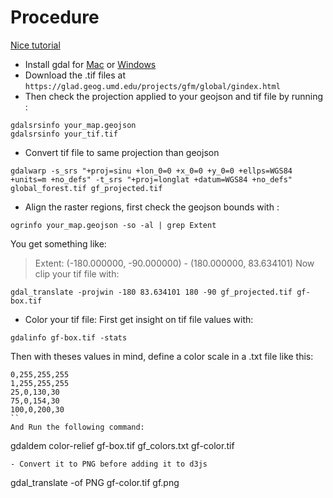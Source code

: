 # Procedure 

[Nice tutorial](https://datawanderings.com/2020/08/08/raster-backgrounds/)

- Install gdal for [Mac](http://www.kyngchaos.com/software/frameworks/) or [Windows](https://sandbox.idre.ucla.edu/sandbox/tutorials/installing-gdal-for-windows)
- Download the .tif files at `https://glad.geog.umd.edu/projects/gfm/global/gindex.html`
- Then check the projection applied to your geojson and tif file by running :
```
gdalsrsinfo your_map.geojson
gdalsrsinfo your_tif.tif
```
- Convert tif file to same projection than geojson 
```
gdalwarp -s_srs "+proj=sinu +lon_0=0 +x_0=0 +y_0=0 +ellps=WGS84 +units=m +no_defs" -t_srs "+proj=longlat +datum=WGS84 +no_defs" global_forest.tif gf_projected.tif
```
- Align the raster regions, first check the geojson bounds with :
```
ogrinfo your_map.geojson -so -al | grep Extent
```
You get something like: 
> Extent: (-180.000000, -90.000000) - (180.000000, 83.634101)
Now clip your tif file with: 
```
gdal_translate -projwin -180 83.634101 180 -90 gf_projected.tif gf-box.tif
```
- Color your tif file: 
First get insight on tif file values with: 
```
gdalinfo gf-box.tif -stats
```
Then with theses values in mind, define a color scale in a .txt file like this: 
```
0,255,255,255
1,255,255,255
25,0,130,30
75,0,154,30
100,0,200,30
``
And Run the following command: 
```
gdaldem color-relief gf-box.tif gf_colors.txt gf-color.tif
```
- Convert it to PNG before adding it to d3js
```
gdal_translate -of PNG gf-color.tif gf.png
```
